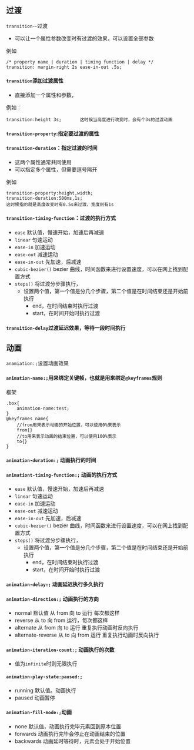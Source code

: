 ## 过渡

`transition`--过渡

- 可以让一个属性参数改变时有过渡的效果，可以设置全部参数

例如

    /* property name | duration | timing function | delay */
    transition: margin-right 2s ease-in-out .5s;

#### `transition`添加过渡属性

- 直接添加一个属性和参数，

例如：

    transition:height 3s;       这时候当高度进行改变时，会有个3s的过渡动画

#### `transition-property`:指定要过渡的属性

#### `transition-duration`：指定过渡的时间

- 这两个属性通常共同使用
- 可以指定多个属性，但需要逗号隔开

例如

    transition-property:height,width;
    transition-duration:500ms,1s;
    这时候指的就是高度改变时有0.5s来过渡，宽度则有1s

#### `transition-timing-function`：过渡的执行方式

- `ease` 默认值，慢速开始，加速后再减速
- `linear` 匀速运动
- `ease-in` 加速运动
- `ease-out` 减速运动
- `ease-in-out` 先加速，后减速
- `cubic-bezier()` bezier 曲线，时间函数来进行设置速度，可以在网上找到配置方式
- `steps()` 将过渡分步骤执行，
  - 设置两个值，第一个值是分几个步骤，第二个值是在时间结束还是开始前执行
    - end，在时间结束时执行过渡
    - start，在时间开始时执行过渡

#### `transition-delay`过渡延迟效果，等待一段时间执行

## 动画

`anamiation:;`设置动画效果

#### `animation-name:;`用来绑定关键帧，也就是用来绑定`@keyframes`规则

框架

    .box{
        animation-name:test;
    }
    @keyframes name{
        //from用来表示动画的开始位置，可以使用0%来表示
        from{}
        //to用来表示动画的结束位置，可以使用100%表示
        to{}
    }

#### `animation-duration:;` 动画执行的时间

#### `animationt-timing-function:;` 动画的执行方式

- `ease` 默认值，慢速开始，加速后再减速
- `linear` 匀速运动
- `ease-in` 加速运动
- `ease-out` 减速运动
- `ease-in-out` 先加速，后减速
- `cubic-bezier()` bezier 曲线，时间函数来进行设置速度，可以在网上找到配置方式
- `steps()` 将过渡分步骤执行，
  - 设置两个值，第一个值是分几个步骤，第二个值是在时间结束还是开始前执行
    - end，在时间结束时执行过渡
    - start，在时间开始时执行过渡

#### `animation-delay:;` 动画延迟执行多久执行

#### `animation-direction:;` 动画执行的方向

- normal 默认值 从 from 向 to 运行 每次都这样
- reverse 从 to 向 from 运行，每次都这样
- alternate 从 from 向 to 运行 重复执行动画时反向执行
- alternate-reverse 从 to 向 from 运行 重复执行动画时反向执行

#### `animation-iteration-count:;` 动画执行的次数

- 值为`infinite`时则无限执行

#### `animation-play-state:paused:;`

- running 默认值。动画执行
- paused 动画暂停

#### `animation-fill-mode:;`动画

- none 默认值，动画执行完毕元素回到原本位置
- forwards 动画执行完毕会停止在动画结束的位置
- backwards 动画延时等待时，元素会处于开始位置
